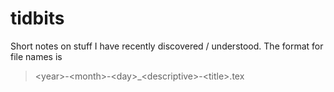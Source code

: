 tidbits
=======

Short notes on stuff I have recently discovered / understood. The format for 
file names is 

> \<year\>-\<month\>-\<day\>_\<descriptive\>-\<title\>.tex
